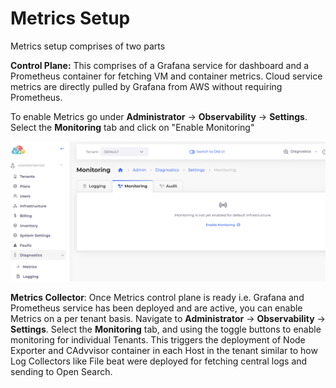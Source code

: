 # Metrics Setup

Metrics setup comprises of two parts

**Control Plane:** This comprises of a Grafana service for dashboard and a Prometheus container for fetching VM and container metrics. Cloud service metrics are directly pulled by Grafana from AWS without requiring Prometheus.&#x20;

&#x20;To enable Metrics go under **Administrator** -> **Observability** -> **Settings**. Select the **Monitoring** tab and click on "Enable Monitoring"&#x20;

![](<../../../.gitbook/assets/image (108).png>)

**Metrics Collector**: Once Metrics control plane is ready i.e. Grafana and Prometheus service has been deployed and are active, you can enable Metrics on a per tenant basis. Navigate to **Administrator** -> **Observability** -> **Settings**. Select the **Monitoring** tab, and using the toggle buttons to enable monitoring for individual Tenants. This triggers the deployment of Node Exporter and CAdvvisor container in each Host in the tenant similar to how Log Collectors like File beat were deployed for fetching central logs and sending to Open Search.&#x20;
